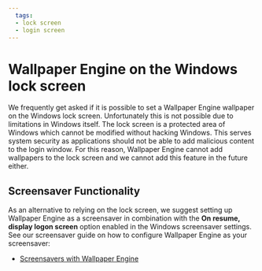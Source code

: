 ```yaml
---
  tags:
  - lock screen
  - login screen
---
```


# Wallpaper Engine on the Windows lock screen

We frequently get asked if it is possible to set a Wallpaper Engine wallpaper on the Windows lock screen. Unfortunately this is not possible due to limitations in Windows itself. The lock screen is a protected area of Windows which cannot be modified without hacking Windows. This serves system security as applications should not be able to add malicious content to the login window. For this reason, Wallpaper Engine cannot add wallpapers to the lock screen and we cannot add this feature in the future either.

## Screensaver Functionality

As an alternative to relying on the lock screen, we suggest setting up Wallpaper Engine as a screensaver in combination with the **On resume, display logon screen** option enabled in the Windows screensaver settings. See our screensaver guide on how to configure Wallpaper Engine as your screensaver:

* [Screensavers with Wallpaper Engine](/functionality/screensaver.html)